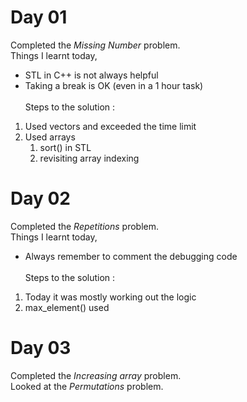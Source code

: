 # Day 01
Completed the _Missing Number_ problem. <br>
Things I learnt today,
* STL in C++ is not always helpful
* Taking a break is OK (even in a 1 hour task) <br><br>
Steps to the solution : 
1. Used vectors and exceeded the time limit
2. Used arrays
    1. sort() in STL
    2. revisiting array indexing
# Day 02
Completed the _Repetitions_ problem. <br>
Things I learnt today,
* Always remember to comment the debugging code <br><br>
Steps to the solution :
1. Today it was mostly working out the logic
2. max_element() used
# Day 03
Completed the _Increasing array_ problem. <br>
Looked at the _Permutations_ problem.
